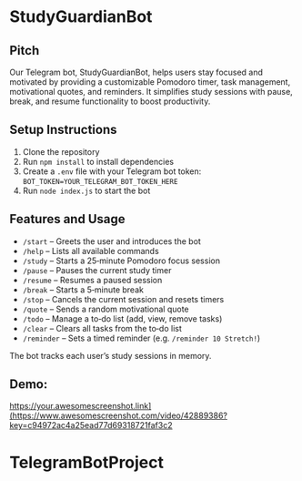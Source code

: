 # StudyGuardianBot

## Pitch  
Our Telegram bot, StudyGuardianBot, helps users stay focused and motivated by providing a customizable Pomodoro timer, task management, motivational quotes, and reminders. It simplifies study sessions with pause, break, and resume functionality to boost productivity.

## Setup Instructions  
1. Clone the repository  
2. Run `npm install` to install dependencies  
3. Create a `.env` file with your Telegram bot token:  
   `BOT_TOKEN=YOUR_TELEGRAM_BOT_TOKEN_HERE`  
4. Run `node index.js` to start the bot

## Features and Usage
- `/start` – Greets the user and introduces the bot  
- `/help` – Lists all available commands  
- `/study` – Starts a 25‑minute Pomodoro focus session  
- `/pause` – Pauses the current study timer  
- `/resume` – Resumes a paused session  
- `/break` – Starts a 5‑minute break  
- `/stop` – Cancels the current session and resets timers  
- `/quote` – Sends a random motivational quote  
- `/todo` – Manage a to‑do list (add, view, remove tasks)  
- `/clear` – Clears all tasks from the to‑do list  
- `/reminder` – Sets a timed reminder (e.g. `/reminder 10 Stretch!`)  

The bot tracks each user’s study sessions in memory.

## Demo:
https://your.awesomescreenshot.link](https://www.awesomescreenshot.com/video/42889386?key=c94972ac4a25ead77d69318721faf3c2

# TelegramBotProject
